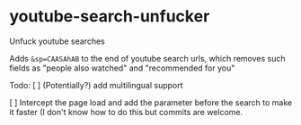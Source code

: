 # youtube-search-unfucker
Unfuck youtube searches

Adds `&sp=CAASAhAB` to the end of youtube search urls, which removes such fields as "people also watched" and "recommended for you"

Todo:
[ ] (Potentially?) add multilingual support

[ ] Intercept the page load and add the parameter before the search to make it faster (I don't know how to do this but commits are welcome.
